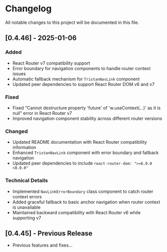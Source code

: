 # Changelog

All notable changes to this project will be documented in this file.

## [0.4.46] - 2025-01-06

### Added
- React Router v7 compatibility support
- Error boundary for navigation components to handle router context issues
- Automatic fallback mechanism for `TristanNavLink` component
- Updated peer dependencies to support React Router DOM v6 and v7

### Fixed
- Fixed "Cannot destructure property 'future' of 'w.useContext(...)' as it is null" error in React Router v7
- Improved navigation component stability across different router versions

### Changed
- Updated README documentation with React Router compatibility information
- Enhanced `TristanNavLink` component with error boundary and fallback navigation
- Updated peer dependencies to include `react-router-dom: ">=6.0.0 <8.0.0"`

### Technical Details
- Implemented `NavLinkErrorBoundary` class component to catch router context errors
- Added graceful fallback to basic anchor navigation when router context is unavailable
- Maintained backward compatibility with React Router v6 while supporting v7

## [0.4.45] - Previous Release
- Previous features and fixes... 
